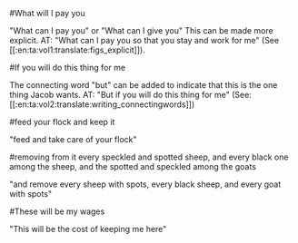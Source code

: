 #What will I pay you

"What can I pay you" or "What can I give you" This can be made more explicit. AT: "What can I pay you so that you stay and work for me" (See [[:en:ta:vol1:translate:figs_explicit]]).

#If you will do this thing for me

The connecting word "but" can be added to indicate that this is the one thing Jacob wants. AT: "But if you will do this thing for me" (See: [[:en:ta:vol2:translate:writing_connectingwords]])

#feed your flock and keep it

"feed and take care of your flock"

#removing from it every speckled and spotted sheep, and every black one among the sheep, and the spotted and speckled among the goats

"and remove every sheep with spots, every black sheep, and every goat with spots"

#These will be my wages

"This will be the cost of keeping me here"